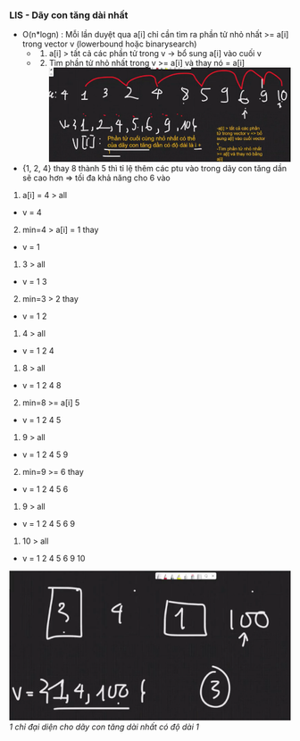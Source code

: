 ### LIS - Dãy con tăng dài nhất 
- O(n*logn) : Mỗi lần duyệt qua a[i] chỉ cần tìm ra phần tử nhỏ nhất >= a[i] trong vector v (lowerbound hoặc binarysearch)
  - 1. a[i] > tất cả các phần tử trong v -> bổ sung a[i] vào cuối v 
  - 2. Tìm phần tử nhỏ nhất trong v >= a[i] và thay nó = a[i]
![lis!](LIS.png)
- {1, 2, 4} thay 8 thành 5 thì tỉ lệ thêm các ptu vào trong dãy con tăng dần sẽ cao hơn => tối đa khả  năng cho 6 vào 

1. a[i] = 4 > all   
  - v = 4
2. min=4 > a[i] = 1 thay 
  - v = 1
1. 3 > all 
  - v = 1 3
2. min=3 > 2 thay 
  - v = 1 2
1. 4 > all 
  - v = 1 2 4
1. 8 > all 
  - v = 1 2 4 8
2. min=8 >= a[i] 5
  - v = 1 2 4 5
1. 9 > all
  - v = 1 2 4 5 9 
2. min=9 >= 6 thay 
  - v = 1 2 4 5 6
1. 9 > all
  - v = 1 2 4 5 6 9 
1. 10 > all
  - v = 1 2 4 5 6 9 10

![lis!](LIS2.png)
 *1 chỉ đại diện cho dãy con tăng dài nhất có độ dài 1*
